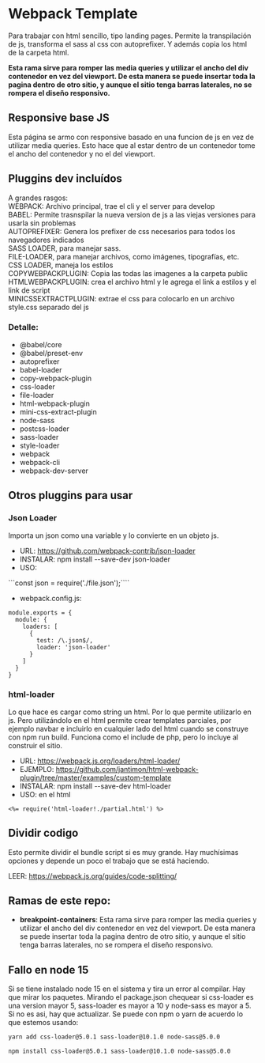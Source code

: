 # Webpack Template

Para trabajar con html sencillo, tipo landing pages. Permite la transpilación de js, transforma el sass al css con autoprefixer. Y además copia los html de la carpeta html.

**Esta rama sirve para romper las media queries y utilizar el ancho del div contenedor en vez del viewport. De esta manera se puede insertar toda la pagina dentro de otro sitio, y aunque el sitio tenga barras laterales, no se rompera el diseño responsivo.**

## Responsive base JS

Esta página se armo con responsive basado en una funcion de js en vez de utilizar media queries. Esto hace que al estar dentro de un contenedor tome el ancho del contenedor y no el del viewport.

## Pluggins dev incluídos

A grandes rasgos:  
WEBPACK: Archivo principal, trae el cli y el server para develop  
BABEL: Permite trasnspilar la nueva version de js a las viejas versiones para usarla sin problemas  
AUTOPREFIXER: Genera los prefixer de css necesarios para todos los navegadores indicados  
SASS LOADER, para manejar sass.  
FILE-LOADER, para manejar archivos, como imágenes, tipografías, etc.  
CSS LOADER, maneja los estilos  
COPYWEBPACKPLUGIN: Copia las todas las imagenes a la carpeta public  
HTMLWEBPACKPLUGIN: crea el archivo html y le agrega el link a estilos y el link de script  
MINICSSEXTRACTPLUGIN: extrae el css para colocarlo en un archivo style.css separado del js  

### Detalle:   
* @babel/core
* @babel/preset-env
* autoprefixer
* babel-loader 
* copy-webpack-plugin
* css-loader
* file-loader
* html-webpack-plugin
* mini-css-extract-plugin
* node-sass
* postcss-loader
* sass-loader
* style-loader
* webpack
* webpack-cli
* webpack-dev-server

## Otros pluggins para usar

### Json Loader

Importa un json como una variable y lo convierte en un objeto js.

* URL: https://github.com/webpack-contrib/json-loader
* INSTALAR: npm install --save-dev json-loader
* USO: 

```const json = require('./file.json');````

* webpack.config.js:

```
module.exports = {
  module: {
    loaders: [
      {
        test: /\.json$/,
        loader: 'json-loader'
      }
    ]
  }
}
```

### html-loader

Lo que hace es cargar como string un html. Por lo que permite utilizarlo en js. Pero utilizándolo en el html permite crear templates parciales, por ejemplo navbar e incluirlo en cualquier lado del html cuando se construye con npm run build. Funciona como el include de php, pero lo incluye al construir el sitio.


* URL: https://webpack.js.org/loaders/html-loader/
* EJEMPLO: https://github.com/jantimon/html-webpack-plugin/tree/master/examples/custom-template
* INSTALAR: npm install --save-dev html-loader
* USO: en el html 
```
<%= require('html-loader!./partial.html') %>
````
## Dividir codigo

Esto permite dividir el bundle script si es muy grande. Hay muchísimas opciones y depende un poco el trabajo que se está haciendo.  

LEER: https://webpack.js.org/guides/code-splitting/  

## Ramas de este repo:

* **breakpoint-containers**: Esta rama sirve para romper las media queries y utilizar el ancho del div contenedor en vez del viewport. De esta manera se puede insertar toda la pagina dentro de otro sitio, y aunque el sitio tenga barras laterales, no se rompera el diseño responsivo.

## Fallo en node 15

Si se tiene instalado node 15 en el sistema y tira un error al compilar. Hay que mirar los paquetes. Mirando el package.json chequear si css-loader es una version mayor 5, sass-loader es mayor a 10 y node-sass es mayor a 5. Si no es asi, hay que actualizar. Se puede con npm o yarn de acuerdo lo que estemos usando:
```bash
yarn add css-loader@5.0.1 sass-loader@10.1.0 node-sass@5.0.0
```

```bash
npm install css-loader@5.0.1 sass-loader@10.1.0 node-sass@5.0.0
```